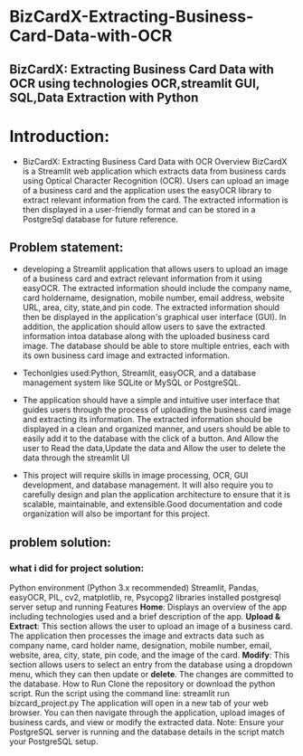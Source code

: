 # BizCardX-Extracting-Business-Card-Data-with-OCR
## BizCardX: Extracting Business Card Data with OCR using technologies OCR,streamlit GUI, SQL,Data Extraction with Python
# Introduction:
- BizCardX: Extracting Business Card Data with OCR Overview BizCardX is a Streamlit web application which extracts data from business cards using Optical Character Recognition (OCR). Users can upload an image of a business card and the application uses the easyOCR library to extract relevant information from the card. The extracted information is then displayed in a user-friendly format and can be stored in a PostgreSql database for future reference.
## Problem statement:
- developing a Streamlit application that allows users to upload an image of a business card and extract relevant information from it using
easyOCR. The extracted information should include the company name, card holdername, designation, mobile number, email address, website URL, area, city, state,and pin code. The extracted information should then be displayed in the application's graphical user interface (GUI).
In addition, the application should allow users to save the extracted information intoa database along with the uploaded business card image. The database should be able to store multiple entries, each with its own business card image and extracted information.

- Techonlgies used:Python, Streamlit, easyOCR, and a database
management system like SQLite or MySQL or PostgreSQL.

- The application should have a simple and intuitive user interface that guides users through the process of uploading the business card image and extracting its information. The extracted information should be displayed in a clean and organized manner, and users should be able to easily add it to the database with the click of a button. And Allow the user to Read the data,Update the data and Allow the user to delete the data through the streamlit UI

- This project will require skills in image processing, OCR, GUI development, and database management. It will also require you to carefully design and plan the application architecture to ensure that it is scalable, maintainable, and extensible.Good documentation and code organization will also be important for this project.

## problem solution:
### what i did for project solution:
Python environment (Python 3.x recommended) Streamlit, Pandas, easyOCR, PIL, cv2, matplotlib, re, Psycopg2 libraries installed postgresql server setup and running Features **Home**: Displays an overview of the app including technologies used and a brief description of the app. **Upload & Extract**: This section allows the user to upload an image of a business card. The application then processes the image and extracts data such as company name, card holder name, designation, mobile number, email, website, area, city, state, pin code, and the image of the card. **Modify**: This section allows users to select an entry from the database using a dropdown menu, which they can then update or **delete**. The changes are committed to the database. How to Run Clone the repository or download the python script. Run the script using the command line: streamlit run bizcard_project.py The application will open in a new tab of your web browser. You can then navigate through the application, upload images of business cards, and view or modify the extracted data. Note: Ensure your PostgreSQL server is running and the database details in the script match your PostgreSQL setup.
